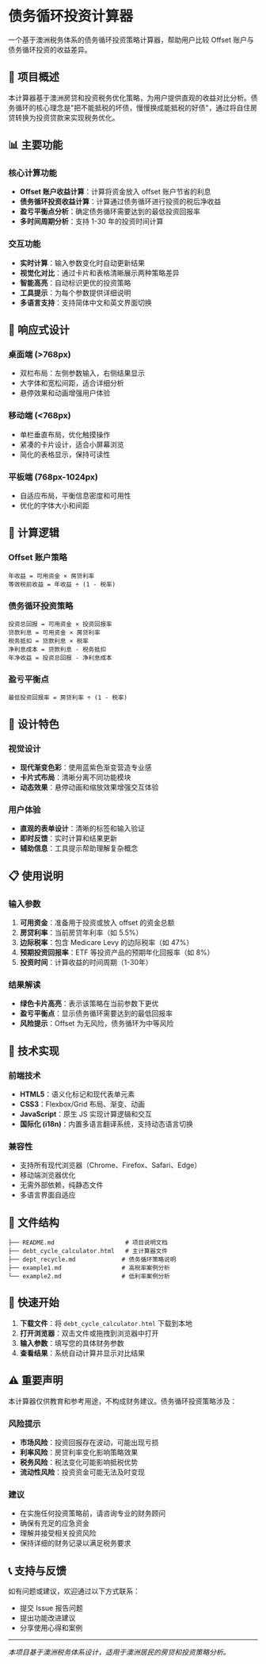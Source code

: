 # 债务循环投资计算器

一个基于澳洲税务体系的债务循环投资策略计算器，帮助用户比较 Offset 账户与债务循环投资的收益差异。

## 🎯 项目概述

本计算器基于澳洲房贷和投资税务优化策略，为用户提供直观的收益对比分析。债务循环的核心理念是"把不能抵税的坏债，慢慢换成能抵税的好债"，通过将自住房贷转换为投资贷款来实现税务优化。

## 📊 主要功能

### 核心计算功能
- **Offset 账户收益计算**：计算将资金放入 offset 账户节省的利息
- **债务循环投资收益计算**：计算通过债务循环进行投资的税后净收益
- **盈亏平衡点分析**：确定债务循环需要达到的最低投资回报率
- **多时间周期分析**：支持 1-30 年的投资时间计算

### 交互功能
- **实时计算**：输入参数变化时自动更新结果
- **视觉化对比**：通过卡片和表格清晰展示两种策略差异
- **智能高亮**：自动标识更优的投资策略
- **工具提示**：为每个参数提供详细说明
- **多语言支持**：支持简体中文和英文界面切换

## 📱 响应式设计

### 桌面端 (>768px)
- 双栏布局：左侧参数输入，右侧结果显示
- 大字体和宽松间距，适合详细分析
- 悬停效果和动画增强用户体验

### 移动端 (<768px)
- 单栏垂直布局，优化触摸操作
- 紧凑的卡片设计，适合小屏幕浏览
- 简化的表格显示，保持可读性

### 平板端 (768px-1024px)
- 自适应布局，平衡信息密度和可用性
- 优化的字体大小和间距

## 🧮 计算逻辑

### Offset 账户策略
```
年收益 = 可用资金 × 房贷利率
等效税前收益 = 年收益 ÷ (1 - 税率)
```

### 债务循环投资策略
```
投资总回报 = 可用资金 × 投资回报率
贷款利息 = 可用资金 × 房贷利率
税务抵扣 = 贷款利息 × 税率
净利息成本 = 贷款利息 - 税务抵扣
年净收益 = 投资总回报 - 净利息成本
```

### 盈亏平衡点
```
最低投资回报率 = 房贷利率 ÷ (1 - 税率)
```

## 🎨 设计特色

### 视觉设计
- **现代渐变色彩**：使用蓝紫色渐变营造专业感
- **卡片式布局**：清晰分离不同功能模块
- **动态效果**：悬停动画和缩放效果增强交互体验

### 用户体验
- **直观的表单设计**：清晰的标签和输入验证
- **即时反馈**：实时计算和结果更新
- **辅助信息**：工具提示帮助理解复杂概念

## 📋 使用说明

### 输入参数
1. **可用资金**：准备用于投资或放入 offset 的资金总额
2. **房贷利率**：当前房贷年利率（如 5.5%）
3. **边际税率**：包含 Medicare Levy 的边际税率（如 47%）
4. **预期投资回报率**：ETF 等投资产品的预期年化回报率（如 8%）
5. **投资时间**：计算收益的时间周期（1-30年）

### 结果解读
- **绿色卡片高亮**：表示该策略在当前参数下更优
- **盈亏平衡点**：显示债务循环需要达到的最低回报率
- **风险提示**：Offset 为无风险，债务循环为中等风险

## 🔧 技术实现

### 前端技术
- **HTML5**：语义化标记和现代表单元素
- **CSS3**：Flexbox/Grid 布局、渐变、动画
- **JavaScript**：原生 JS 实现计算逻辑和交互
- **国际化 (i18n)**：内置多语言翻译系统，支持动态语言切换

### 兼容性
- 支持所有现代浏览器（Chrome、Firefox、Safari、Edge）
- 移动端浏览器优化
- 无需外部依赖，纯静态文件
- 多语言界面自适应

## 📁 文件结构

```
├── README.md                    # 项目说明文档
├── debt_cycle_calculator.html   # 主计算器文件
├── dept_recycle.md             # 债务循环策略说明
├── example1.md                 # 高税率案例分析
└── example2.md                 # 低利率案例分析
```

## 🚀 快速开始

1. **下载文件**：将 `debt_cycle_calculator.html` 下载到本地
2. **打开浏览器**：双击文件或拖拽到浏览器中打开
3. **输入参数**：填写您的具体财务参数
4. **查看结果**：系统自动计算并显示对比结果

## ⚠️ 重要声明

本计算器仅供教育和参考用途，不构成财务建议。债务循环投资策略涉及：

### 风险提示
- **市场风险**：投资回报存在波动，可能出现亏损
- **利率风险**：房贷利率变化影响策略效果
- **税务风险**：税法变化可能影响抵税优势
- **流动性风险**：投资资金可能无法及时变现

### 建议
- 在实施任何投资策略前，请咨询专业的财务顾问
- 确保有充足的应急资金
- 理解并接受相关投资风险
- 保持详细的财务记录以满足税务要求

## 📞 支持与反馈

如有问题或建议，欢迎通过以下方式联系：
- 提交 Issue 报告问题
- 提出功能改进建议
- 分享使用心得和案例

---

*本项目基于澳洲税务体系设计，适用于澳洲居民的房贷和投资策略分析。*